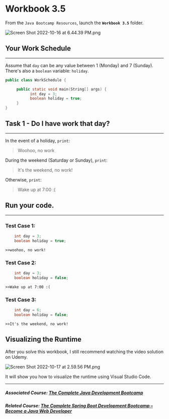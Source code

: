 # Workbook 3.5

From the `Java Bootcamp Resources`, launch the **`Workbook 3.5`** folder.

![Screen Shot 2022-10-16 at 6.44.39 PM.png](https://firebasestorage.googleapis.com/v0/b/learnthepart-75aed.appspot.com/o/images%2Fdd27cafe-ec54-44bd-93b6-111b96de713e?alt=media&token=ae82e428-1c88-4cc5-b7b1-0251b65bbfd6)



## Your Work Schedule
------------------

Assume that `day` can be any value between 1 (Monday) and 7 (Sunday). There's also a `boolean` variable: `holiday`.

```java
public class WorkSchedule {

     public static void main﻿(﻿String[] args﻿) {
           int day = 3;
           boolean holiday = true;                ﻿ ﻿
     }
}

```

## Task 1 - Do I have work that day?
---------------------------------

In the event of a holiday, `print`:

> Woohoo, no work

During the weekend (Saturday or Sunday), `print`:

> It's the weekend, no work!

Otherwise, `print`:

> Wake up at 7:00 :(

## Run your code.
--------------

### Test Case 1:
```java
    int day = 3;
    boolean holiday = true;                ﻿ ﻿
```

`>>woohoo, no work!`

### Test Case 2:

```java
    int day = 3;
    boolean holiday = false;                ﻿ ﻿
```

`>>Wake up at 7:00 :(`

### Test Case 3:

```java
    int day = 6;
    boolean holiday = false;                ﻿ ﻿
```
`>>It's the weekend, no work!`

## Visualizing the Runtime

After you solve this workbook, I still recommend watching the video solution on Udemy.

![Screen Shot 2022-10-17 at 2.59.56 PM.png](https://firebasestorage.googleapis.com/v0/b/learnthepart-75aed.appspot.com/o/images%2Fc712b067-a1f0-4262-a588-11a0e619048d?alt=media&token=a79884ca-69f0-42ad-b821-cfcfe5391d26)

It will show you how to visualize the runtime using Visual Studio Code.

----------

##### Associated Course: [The Complete Java Development Bootcamp](https://udemy-redirect-app.herokuapp.com/java)
##### Related Course: [The Complete Spring Boot Development Bootcamp – Become a Java Web Developer](https://udemy-redirect-app.herokuapp.com/spring)